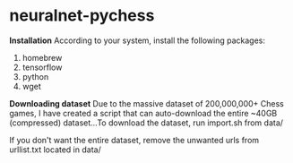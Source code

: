 # neuralnet-pychess

**Installation**
According to your system, install the following packages:
  1. homebrew
  2. tensorflow
  3. python
  4. wget
  
**Downloading dataset**
Due to the massive dataset of 200,000,000+ Chess games, I have created a script that can auto-download the entire ~40GB (compressed) dataset...To download the dataset, run import.sh from data/

If you don't want the entire dataset, remove the unwanted urls from urllist.txt located in data/

